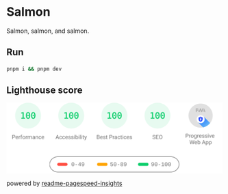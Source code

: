 # Salmon

Salmon, salmon, and salmon.

## Run

```zsh
pnpm i && pnpm dev
```

## Lighthouse score

<p align="center">
	<img align="center" src="./score2021.svg" width="800px">
</p>

powered by [readme-pagespeed-insights](https://github.com/ankurparihar/readme-pagespeed-insights)
